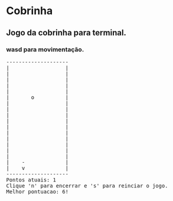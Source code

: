 # Cobrinha
<h2>Jogo da cobrinha para terminal.</h2>
<h3>wasd para movimentação.</h3>
<pre>
--------------------
|                  |
|                  |
|                  |
|                  |
|                  |
|       o          |
|                  |
|                  |
|                  |
|                  |
|                  |
|                  |
|                  |
|                  |
|                  |
|                  |
|    -             |
|    v             |
--------------------
Pontos atuais: 1
Clique 'n' para encerrar e 's' para reinciar o jogo.
Melhor pontuacao: 6!
</pre>
